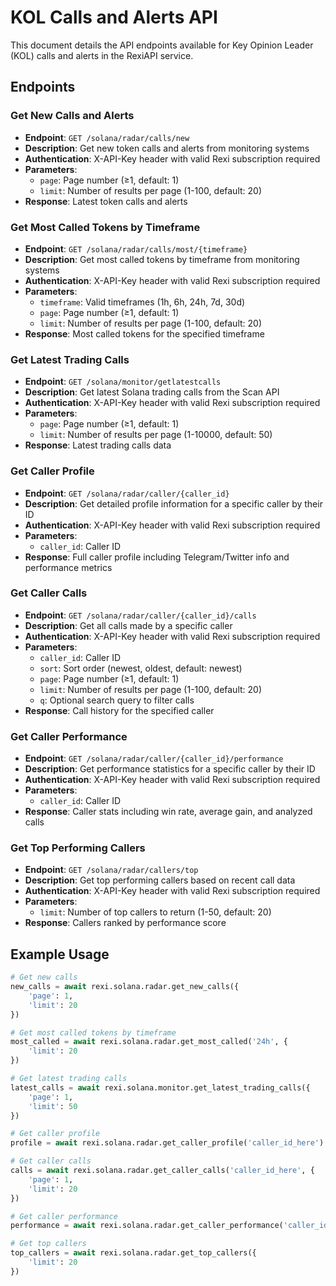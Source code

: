 # KOL Calls and Alerts API

This document details the API endpoints available for Key Opinion Leader (KOL) calls and alerts in the RexiAPI service.

## Endpoints

### Get New Calls and Alerts
- **Endpoint**: `GET /solana/radar/calls/new`
- **Description**: Get new token calls and alerts from monitoring systems
- **Authentication**: X-API-Key header with valid Rexi subscription required
- **Parameters**:
  - `page`: Page number (≥1, default: 1)
  - `limit`: Number of results per page (1-100, default: 20)
- **Response**: Latest token calls and alerts

### Get Most Called Tokens by Timeframe
- **Endpoint**: `GET /solana/radar/calls/most/{timeframe}`
- **Description**: Get most called tokens by timeframe from monitoring systems
- **Authentication**: X-API-Key header with valid Rexi subscription required
- **Parameters**:
  - `timeframe`: Valid timeframes (1h, 6h, 24h, 7d, 30d)
  - `page`: Page number (≥1, default: 1)
  - `limit`: Number of results per page (1-100, default: 20)
- **Response**: Most called tokens for the specified timeframe

### Get Latest Trading Calls
- **Endpoint**: `GET /solana/monitor/getlatestcalls`
- **Description**: Get latest Solana trading calls from the Scan API
- **Authentication**: X-API-Key header with valid Rexi subscription required
- **Parameters**:
  - `page`: Page number (≥1, default: 1)
  - `limit`: Number of results per page (1-10000, default: 50)
- **Response**: Latest trading calls data

### Get Caller Profile
- **Endpoint**: `GET /solana/radar/caller/{caller_id}`
- **Description**: Get detailed profile information for a specific caller by their ID
- **Authentication**: X-API-Key header with valid Rexi subscription required
- **Parameters**:
  - `caller_id`: Caller ID
- **Response**: Full caller profile including Telegram/Twitter info and performance metrics

### Get Caller Calls
- **Endpoint**: `GET /solana/radar/caller/{caller_id}/calls`
- **Description**: Get all calls made by a specific caller
- **Authentication**: X-API-Key header with valid Rexi subscription required
- **Parameters**:
  - `caller_id`: Caller ID
  - `sort`: Sort order (newest, oldest, default: newest)
  - `page`: Page number (≥1, default: 1)
  - `limit`: Number of results per page (1-100, default: 20)
  - `q`: Optional search query to filter calls
- **Response**: Call history for the specified caller

### Get Caller Performance
- **Endpoint**: `GET /solana/radar/caller/{caller_id}/performance`
- **Description**: Get performance statistics for a specific caller by their ID
- **Authentication**: X-API-Key header with valid Rexi subscription required
- **Parameters**:
  - `caller_id`: Caller ID
- **Response**: Caller stats including win rate, average gain, and analyzed calls

### Get Top Performing Callers
- **Endpoint**: `GET /solana/radar/callers/top`
- **Description**: Get top performing callers based on recent call data
- **Authentication**: X-API-Key header with valid Rexi subscription required
- **Parameters**:
  - `limit`: Number of top callers to return (1-50, default: 20)
- **Response**: Callers ranked by performance score

## Example Usage

```python
# Get new calls
new_calls = await rexi.solana.radar.get_new_calls({
    'page': 1,
    'limit': 20
})

# Get most called tokens by timeframe
most_called = await rexi.solana.radar.get_most_called('24h', {
    'limit': 20
})

# Get latest trading calls
latest_calls = await rexi.solana.monitor.get_latest_trading_calls({
    'page': 1,
    'limit': 50
})

# Get caller profile
profile = await rexi.solana.radar.get_caller_profile('caller_id_here')

# Get caller calls
calls = await rexi.solana.radar.get_caller_calls('caller_id_here', {
    'page': 1,
    'limit': 20
})

# Get caller performance
performance = await rexi.solana.radar.get_caller_performance('caller_id_here')

# Get top callers
top_callers = await rexi.solana.radar.get_top_callers({
    'limit': 20
})
```
